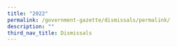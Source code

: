 ```yaml
---
title: "2022"
permalink: /government-gazette/dismissals/permalink/
description: ""
third_nav_title: Dismissals
---
```

